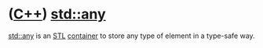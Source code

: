 # ([C++](Cpp.md)) [std::any](CppStdAny.md)

[std::any](CppStdAny.md) is an [STL](CppStl.md)
[container](CppContainer.md) to store any type of element in a type-safe way.
